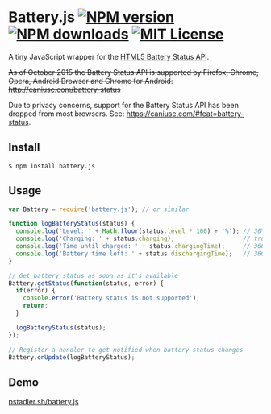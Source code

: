 # Battery.js [![NPM version][npm-version-image]][npm-url] [![NPM downloads][npm-downloads-image]][npm-url] [![MIT License][license-image]][license-url]


A tiny JavaScript wrapper for the [HTML5 Battery Status API](http://www.w3.org/TR/battery-status/).

~~As of October 2015 the Battery Status API is supported by Firefox, Chrome, Opera, Android Browser and Chrome for Android: http://caniuse.com/battery-status~~

Due to privacy concerns, support for the Battery Status API has been dropped from most browsers. See: https://caniuse.com/#feat=battery-status.

## Install

```shell
$ npm install battery.js
```

## Usage

```JavaScript
var Battery = require('battery.js'); // or similar

function logBatteryStatus(status) {
  console.log('Level: ' + Math.floor(status.level * 100) + '%'); // 30%
  console.log('Charging: ' + status.charging);                   // true
  console.log('Time until charged: ' + status.chargingTime);     // 3600 (seconds) or Infinity
  console.log('Battery time left: ' + status.dischargingTime);   // 3600 (seconds) or Infinity
}

// Get battery status as soon as it's available
Battery.getStatus(function(status, error) {
  if(error) {
    console.error('Battery status is not supported');
    return;
  }

  logBatteryStatus(status);
});

// Register a handler to get notified when battery status changes
Battery.onUpdate(logBatteryStatus);
```

## Demo

[pstadler.sh/battery.js](http://pstadler.sh/battery.js)

[npm-url]: https://npmjs.com/package/battery.js
[npm-version-image]: https://img.shields.io/npm/v/battery.js.svg?style=flat-square
[npm-downloads-image]: https://img.shields.io/npm/dm/battery.js.svg?style=flat-square

[license-url]: https://github.com/pstadler/battery.js/blob/master/LICENSE
[license-image]: https://img.shields.io/npm/l/battery.js.svg?style=flat-square
